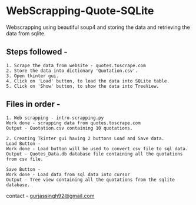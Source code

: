 # WebScrapping-Quote-SQLite
Webscrapping using beautiful soup4 and storing the data and retrieving the data from sqlite.

## Steps followed -
```
1. Scrape the data from website - quotes.toscrape.com
2. Store the data into dictionary 'Quotation.csv'.
3. Open tkinter gui.
4. Click on 'Load' button, to load the data into SQLite table.
5. Click on 'Show' button, to show the data into TreeView.
```

## Files in order - 
```
1. Web scrapping - intro-scrapping.py 
Work done - scrapping data from quotes.toscrape.com
Output - Quotation.csv containing 10 quotations.

2. Creating Tkinter gui having 2 buttons Load and Save data.
Load Button - 
Work done - Load button will be used to convert csv file to sql data.
Output - Quotes_Data.db database file containing all the quotations from csv file.

Save Button - 
Work done - Load data from sql data into cursor 
Output - Tree view containing all the quotations from the sqlite database.
```


contact - gurjassingh92@gmail.com
